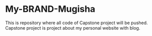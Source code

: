 # My-BRAND-Mugisha
This is repository where all code of Capstone project will be pushed.
Capstone project is project about my personal website with blog.
